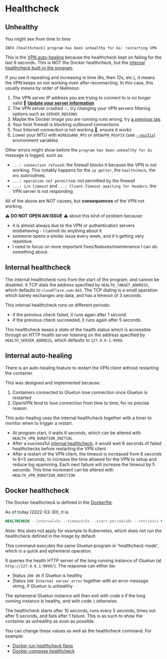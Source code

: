 # Healthcheck

## Unhealthy

You might see from time to time

```log
INFO [healthcheck] program has been unhealthy for 6s: restarting VPN
```

This is the [VPN auto-healing](#internal-auto-healing) because the healthcheck kept on failing for the last 6 seconds. This is NOT the Docker healthcheck, but the [internal healthcheck built-in the program](#internal-healthcheck).

If you see it repeating and increasing in time (6s, then 12s, etc.), it means the VPN keeps on not working even after reconnecting. In this case, this usually means by order of likeliness:

1. The VPN server IP address you are trying to connect to is no longer valid 🔌 [**Update your server information**](../setup/servers.md#update-the-vpn-servers-list)
1. The VPN server crashed 💥, try changing your VPN servers filtering options such as `SERVER_REGIONS`
1. Maybe the Docker image you are running runs wrong, try [a previous tag](../setup/docker-image-tags.md).
1. Your host firewall is blocking outbound connections
1. Your Internet connection is not working 🤯, ensure it works
1. Lower your MTU with `WIREGUARD_MTU` or `OPENVPN_MSSFIX` (see [`--mssfix`](https://openvpn.net/community-resources/reference-manual-for-openvpn-2-6/)) environment variables

Other errors might show before the `program has been unhealthy for 6s` message is logged, such as:

- `...: connection refused`: the firewall blocks it because the VPN is not working. This notably happens for the `ip getter`, the `healthcheck`, the `dns` subroutines.
- `...: operation not permitted`: not permitted by the firewall
- `...: i/o timeout` and `...: Client.Timeout awaiting for headers`: the VPN server is not responding

All of the above are NOT causes, but **consequences** of the VPN not working.

⚠️ **DO NOT OPEN AN ISSUE** ⚠️ about this kind of problem because:

- it is almost always due to the VPN or authentication servers misbehaving - I cannot do anything about it
- someone opens a similar issue every week, and it's getting very repetitive.
- I need to focus on more important fixes/features/maintenance I can do something about.

## Internal healthcheck

The internal healthcheck runs from the start of the program, and cannot be disabled.
It TCP dials the address specified by `HEALTH_TARGET_ADDRESS`, which defaults to `cloudflare.com:443`.
The TCP dialing is a small operation which barely exchanges any data, and has a timeout of 3 seconds.

This internal healthcheck runs on different periods:

- if the previous check failed, it runs again after 1 second.
- if the previous check succeeded, it runs again after 5 seconds.

This healthcheck keeps a state of the health status which is accessible through an HTTP health server listening on the address specified by `HEALTH_SERVER_ADDRESS`, which defaults to `127.0.0.1:9999`.

## Internal auto-healing

There is an auto-healing feature to restart the VPN client without restarting the container.

This was designed and implemented because:

1. Containers connected to Gluetun lose connection once Gluetun is restarted
2. OpenVPN tend to lose connection from time to time, for no precise reason

This auto-healing uses the internal healthcheck together with a timer to monitor when to trigger a restart.

- At program start, it waits 6 seconds, which can be altered with `HEALTH_VPN_DURATION_INITIAL`
- After a successful [internal healthcheck](#internal-healthcheck), it would wait 6 seconds of failed healthchecks before restarting the VPN client
- After a restart of the VPN client, the timeout is increased from 6 seconds to 6+5 seconds, to increase the time allowed for the VPN to setup and reduce log spamming. Each next failure will increase the timeout by 5 seconds. This time increment  can be altered with `HEALTH_VPN_DURATION_ADDITION`

## Docker healthcheck

The Docker healthcheck is defined in the [Dockerfile](https://github.com/qdm12/gluetun/blob/master/Dockerfile).

As of today (2022-03-30), it is:

```Dockerfile
HEALTHCHECK --interval=5s --timeout=5s --start-period=10s --retries=1 CMD /gluetun-entrypoint healthcheck
```

*Note*: this does not apply for example to Kubernetes, which does not run the healthcheck defined in the image by default.

This command executes the same Gluetun program in 'healthcheck mode', which is a quick and ephemeral operation.

It queries the health HTTP server of the long running instance of Gluetun (at `http://127.0.0.1:9999/`).
The response can either be:

- Status `200 OK` if Gluetun is healthy
- Status `500 Internal server error` together with an error message string, if Gluetun is unhealthy

The ephemeral Gluetun instance will then exit with code `0` if the long running instance is healthy, and with code `1` otherwise.

The healthcheck starts after 10 seconds, runs every 5 seconds, times out after 5 seconds, and fails after 1 failure.
This is as such to show the container as unhealthy as soon as possible.

You can change these values as well as the healthcheck command. For example:

- [Docker run healthcheck flags](https://docs.docker.com/engine/reference/run/#healthcheck)
- [Docker-compose healthcheck](https://docs.docker.com/compose/compose-file/compose-file-v3/#healthcheck)
